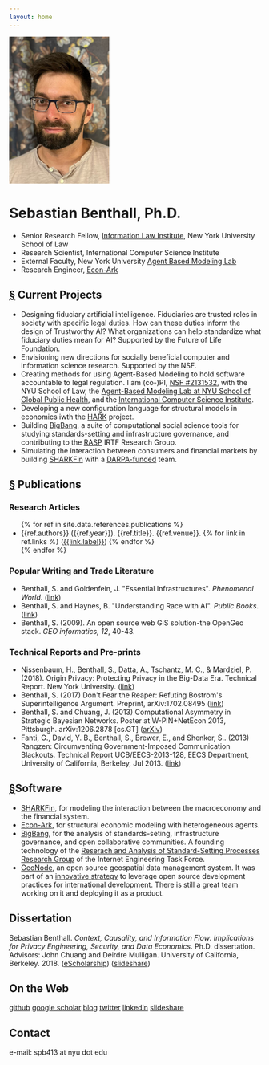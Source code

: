 ```yaml
---
layout: home
---
```

<img id="headshot" src="sebastian-benthall.jpg" class="pure-img" width="200">

# Sebastian Benthall, Ph.D.

* Senior Research Fellow, <a href="https://www.law.nyu.edu/centers/ili">Information Law Institute</a>, New York University School of Law
* Research Scientist, International Computer Science Institute
* External Faculty, New York University <a href="https://publichealth.nyu.edu/research-scholarship/centers-labs-initiatives/agent-based-modeling-lab">Agent Based Modeling Lab</a>
* Research Engineer, <a href="https://econ-ark.org/">Econ-Ark</a>

<h2 id="projects"><a href="#projects">&sect;</a> Current Projects</h2>

* Designing fiduciary artificial intelligence. Fiduciaries are trusted roles in society with specific legal duties. How can these duties inform the design of Trustworthy AI? What organizations can help standardize what fiduciary duties mean for AI? Supported by the Future of Life Foundation.
* Envisioning new directions for socially beneficial computer and information science research. Supported by the NSF.
* Creating methods for using Agent-Based Modeling to hold software accountable to legal regulation. I am (co-)PI, <a href="https://www.nsf.gov/awardsearch/showAward?AWD_ID=2131532&HistoricalAwards=false">NSF #2131532</a>, with the NYU School of Law, the <a href="https://publichealth.nyu.edu/research-scholarship/centers-labs-initiatives/agent-based-modeling-lab">Agent-Based Modeling Lab at NYU School of Global Public Health</a>, and the <a href="https://www.nsf.gov/awardsearch/showAward?AWD_ID=2131533&HistoricalAwards=false">International Computer Science Institute</a>.
* Developing a new configuration language for structural models in economics iwth the <a href="https://github.com/econ-ark/HARK">HARK</a> project.
* Building <a href="https://github.com/datactive/bigbang">BigBang</a>, a suite of computational social science tools for studying standards-setting and infrastructure governance, and contributing to the <a href="https://datatracker.ietf.org/group/rasprg/about/">RASP</a> IRTF Research Group.
* Simulating the interaction between consumers and financial markets by building <a href="https://github.com/sbenthall/SHARKFin">SHARKFin</a> with a <a href="https://www.icds.psu.edu/penn-state-smeals-liechty-leading-darpa-funded-project-to-study-financial-disruptions/">DARPA-funded</a> team.

<h2 id="publications"><a href="#publications">&sect;</a> Publications</h2>

<h3>Research Articles</h3>

<ul>
  {% for ref in site.data.references.publications %}
  <li>
  {{ref.authors}} ({{ref.year}}). {{ref.title}}. {{ref.venue}}.
    {% for link in ref.links %}
    (<a href="{{link.url}}">{{link.label}}</a>)
    {% endfor %}
  </li>
  {% endfor %}
</ul>

<h3>Popular Writing and Trade Literature</h3>

<ul>
  <li>Benthall, S. and Goldenfein, J. "Essential Infrastructures". <i>Phenomenal World</i>. (<a href="https://phenomenalworld.org/analysis/essential-infrastructures">link</a>)</li>
  <li>Benthall, S. and Haynes, B. "Understanding Race with AI". <i>Public Books</i>. (<a href="https://www.publicbooks.org/understanding-race-with-ai/">link</a>)</li>
  <!--
  <li>
    Benthall, S. (2013) "Why Weird Twitter", <em>Ethnography Matters</em>. (<a href="http://ethnographymatters.net/blog/2013/06/30/why-weird-twitter-part-1/">link</a>) <em>A brief and unlikely foray into social media ethnography...</em>
  </li>
  -->
  <li>Benthall, S. (2009). An open source web GIS solution-the OpenGeo stack. <em>GEO informatics, 12</em>, 40-43.
  </li>
</ul>

<h3>Technical Reports and Pre-prints</h3>
<ul>
  <li>Nissenbaum, H., Benthall, S., Datta, A., Tschantz, M. C., & Mardziel, P. (2018). Origin Privacy: Protecting Privacy in the Big-Data Era. Technical Report. New York University. (<a href="http://www.dtic.mil/dtic/tr/fulltext/u2/1057995.pdf">link</a>)</li>
  <li>Benthall, S. (2017) Don't Fear the Reaper: Refuting Bostrom's Superintelligence Argument. Preprint, arXiv:1702.08495 (<a href="https://arxiv.org/abs/1702.08495">link</a>)</li>
  <li>
    Benthall, S. and Chuang, J. (2013) Computational Asymmetry in Strategic Bayesian Networks. Poster at W-PIN+NetEcon 2013, Pittsburgh. arXiv:1206.2878 [cs.GT] (<a href="http://arxiv.org/abs/1206.2878">arXiv</a>)
  </li>
  <li>
   Fanti, G., David, Y. B., Benthall, S., Brewer, E., and Shenker, S.. (2013) Rangzen: Circumventing Government-Imposed Communication Blackouts. Technical Report UCB/EECS-2013-128, EECS Department, University of California, Berkeley, Jul 2013. (<a href="http://www.eecs.berkeley.edu/Pubs/TechRpts/2013/EECS-2013-128.html">link</a>)
   </li>
</ul>
    
<h2 id="software"><a href="#software">&sect;</a>Software</h2>
<ul>
  <li><a href="https://github.com/sbenthall/SHARKFin">SHARKFin</a>, for modeling the interaction between the macroeconomy and the financial system.</li>
  <li><a href="https://github.com/econ-ark">Econ-Ark</a>, for structural economic modeling with heterogeneous agents.</li>
  <li><a href="http://github.com/sbenthall/bigbang">BigBang</a>, for the analysis of standards-seting, infrastructure governance, and open collaborative communities. A founding technology of the <a href="https://datatracker.ietf.org/rg/rasprg/about/">Reserach and Analysis of Standard-Setting Processes Research Group</a> of the Internet Engineering Task Force.</li>
  <li><a href="http://geonode.org/">GeoNode</a>, an open source geospatial data management system. It was part of an <a href="https://opendri.org/wp-content/uploads/2017/03/OpenDRI-and-GeoNode-a-Case-Study-on-Institutional-Investments-in-Open-Source.pdf">innovative strategy</a> to leverage open source development practices for international development. There is still a great team working on it and deploying it as a product.</li>
</ul>

<h2 id="dissertation">Dissertation</h2>

<p>Sebastian Benthall. <em>Context, Causality, and Information Flow: Implications for Privacy Engineering, Security, and Data Economics</em>. Ph.D. dissertation. Advisors: John Chuang and Deirdre Mulligan. University of California, Berkeley. 2018. (<a href="https://escholarship.org/uc/item/5sg7q32q">eScholarship</a>) (<a href="https://www.slideshare.net/SebastianBenthall/context-causality-and-information-flow-implications-for-privacy-engineering-security-and-data-economics">slideshare</a>)</p>

<!--
<h2>Background</h2>
<p>2021 - NSF SBE Postdoctoral Research Fellow</p>
<p>2019 - Research Engineer, Econ-Ark</P>
<p>2018 - : Research Scholar at NYU. <a href="https://www.guariniglobal.org/">GGLT</a> (2019 - ), <a href="http://www.law.nyu.edu/centers/ili">ILI</a> (2018 - ) and <a href="http://cyber.nyu.edu/">CCS</a> (2018 - 2019).</p>
 <p>2016 - 2018 : Researcher at Cornell Tech under Prof. Helen Nissenbaum.</p>
 <p>2016 - 2019 : Data scientist at Ion Channel.</p>
 <p>2011 - 2018 : PhD at UC Berkeley's School of Information.</p>
 <p>2007 - 2011 : Worked in programming, management, and marketing in geospatial civic tech company, OpenGeo.</p>
 <p>2007 : B.A., Brown University, Cognitive Science.</p>
 -->

<h2>On the Web</h2>

<p><a href="https://github.com/sbenthall">github</a> <a href="https://scholar.google.com/citations?user=iOgZOWYAAAAJ&hl=en">google scholar</a> <a href="http://digifesto.com">blog</a> <a href="http://twitter.com/sbenthall">twitter</a> <a href="http://lnkd.in/dQXWUp3">linkedin</a>  <a href="http://www.slideshare.net/SebastianBenthall">slideshare</a> <!-- <a href="https://medium.com/@sbenthall">medium</a> --></p>

<h2>Contact</h2>
<p>e-mail: spb413 at nyu dot edu</p>
    